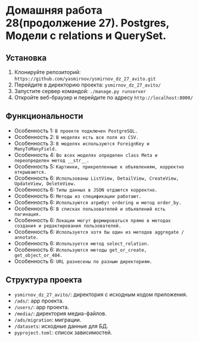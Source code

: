 # Домашняя работа 28(продолжение 27). Postgres, Модели с relations и QuerySet.

## Установка
1. Клонируйте репозиторий: `https://github.com/yasmirnov/ysmirnov_dz_27_avito.git`
2. Перейдите в директорию проекта: `ysmirnov_dz_27_avito/`
3. Запустите сервер командой: `./manage.py runserver`
4. Откройте веб-браузер и перейдите по адресу `http://localhost:8000/`


## Функциональности

- Особенность 1: `В проекте подключен PostgreSQL.`
- Особенность 2: `В моделях есть все поля из CSV.`
- Особенность 3: `В моделях используются ForeignKey и ManyToManyField.`
- Особенность 4: `Во всех моделях определен class Meta и переопределен метод __str__.`
- Особенность 5: `Картинки, прикрепленные к объявлениям, корректно открываются.`
- Особенность 6: `Использованы ListView, DetailView, CreateView, UpdateView, DeleteView.`
- Особенность 6: `Типы данных в JSON отдаются корректно.`
- Особенность 6: `Методы из спецификации работают.`
- Особенность 6: `Используются атрибут ordering и метод order_by.`
- Особенность 6: `В списках пользователей и объявлений есть пагинация.`
- Особенность 6: `Локации могут формироваться прямо в методах создания и редактирования пользователей.`
- Особенность 6: `Используется хотя бы один из методов aggregate / annotate.`
- Особенность 6: `Используется метод select_relation.`
- Особенность 6: `Используются методы get_or_create, get_object_or_404.`
- Особенность 6: `URL разнесены по разным директориям.`

## Структура проекта

- `ysmirnov_dz_27_avito/`: директория с исходным кодом приложения.
- `/ads/`: app проекта.
- `/users/`: app проекта.
- `/media/`: директория медиа-файлов.
- `/ads/migration`: миграции.
- `/datasets`: исходные данные для БД.
- `pyproject.toml`: список зависимостей.
